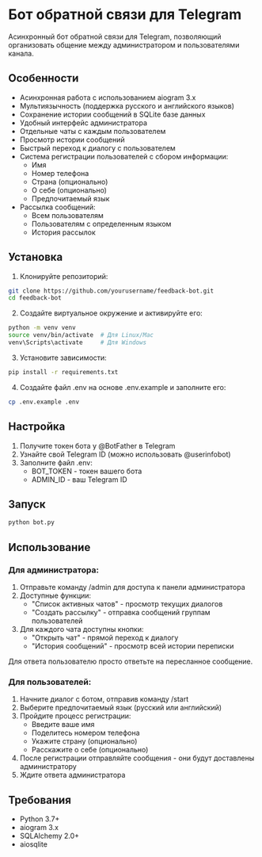 # Бот обратной связи для Telegram

Асинхронный бот обратной связи для Telegram, позволяющий организовать общение между администратором и пользователями канала.

## Особенности

- Асинхронная работа с использованием aiogram 3.x
- Мультиязычность (поддержка русского и английского языков)
- Сохранение истории сообщений в SQLite базе данных
- Удобный интерфейс администратора
- Отдельные чаты с каждым пользователем
- Просмотр истории сообщений
- Быстрый переход к диалогу с пользователем
- Система регистрации пользователей с сбором информации:
  - Имя
  - Номер телефона
  - Страна (опционально)
  - О себе (опционально)
  - Предпочитаемый язык
- Рассылка сообщений:
  - Всем пользователям
  - Пользователям с определенным языком
  - История рассылок

## Установка

1. Клонируйте репозиторий:
```bash
git clone https://github.com/yourusername/feedback-bot.git
cd feedback-bot
```

2. Создайте виртуальное окружение и активируйте его:
```bash
python -m venv venv
source venv/bin/activate  # Для Linux/Mac
venv\Scripts\activate     # Для Windows
```

3. Установите зависимости:
```bash
pip install -r requirements.txt
```

4. Создайте файл .env на основе .env.example и заполните его:
```bash
cp .env.example .env
```

## Настройка

1. Получите токен бота у @BotFather в Telegram
2. Узнайте свой Telegram ID (можно использовать @userinfobot)
3. Заполните файл .env:
   - BOT_TOKEN - токен вашего бота
   - ADMIN_ID - ваш Telegram ID

## Запуск

```bash
python bot.py
```

## Использование

### Для администратора:

1. Отправьте команду /admin для доступа к панели администратора
2. Доступные функции:
   - "Список активных чатов" - просмотр текущих диалогов
   - "Создать рассылку" - отправка сообщений группам пользователей
3. Для каждого чата доступны кнопки:
   - "Открыть чат" - прямой переход к диалогу
   - "История сообщений" - просмотр всей истории переписки

Для ответа пользователю просто ответьте на пересланное сообщение.

### Для пользователей:

1. Начните диалог с ботом, отправив команду /start
2. Выберите предпочитаемый язык (русский или английский)
3. Пройдите процесс регистрации:
   - Введите ваше имя
   - Поделитесь номером телефона
   - Укажите страну (опционально)
   - Расскажите о себе (опционально)
4. После регистрации отправляйте сообщения - они будут доставлены администратору
5. Ждите ответа администратора

## Требования

- Python 3.7+
- aiogram 3.x
- SQLAlchemy 2.0+
- aiosqlite 